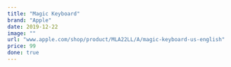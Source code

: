 ```yaml
---
title: "Magic Keyboard"
brand: "Apple"
date: 2019-12-22
image: ""
url: "www.apple.com/shop/product/MLA22LL/A/magic-keyboard-us-english"
price: 99
done: true
---
```

